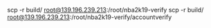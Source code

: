 scp -r build/ root@139.196.239.213:/root/nba2k19-verify
scp -r build/ root@139.196.239.213:/root/nba2k19-verify/accountverify
